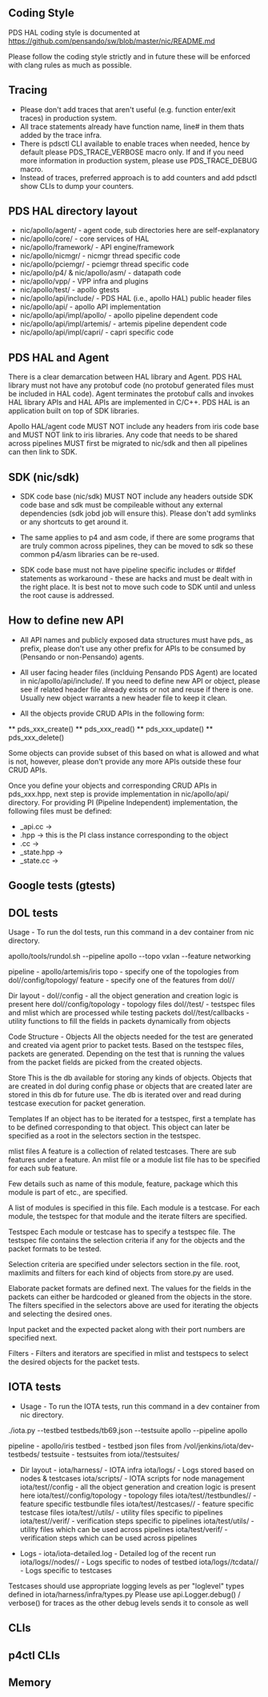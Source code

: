 ## Coding Style

PDS HAL coding style is documented at https://github.com/pensando/sw/blob/master/nic/README.md

Please follow the coding style strictly and in future these will be enforced
with clang rules as much as possible.

## Tracing

* Please don't add traces that aren't useful (e.g. function enter/exit traces)
  in production system.
* All trace statements already have function name, line# in them thats added by
  the trace infra.
* There is pdsctl CLI available to enable traces when needed, hence by default
  please PDS_TRACE_VERBOSE macro only. If and if you need more information in
  production system, please use PDS_TRACE_DEBUG macro.
* Instead of traces, preferred approach is to add counters and add pdsctl show
  CLIs to dump your counters.

## PDS HAL directory layout

* nic/apollo/agent/ - agent code, sub directories here are self-explanatory
* nic/apollo/core/ - core services of HAL
* nic/apollo/framework/ - API engine/framework
* nic/apollo/nicmgr/ - nicmgr thread specific code
* nic/apollo/pciemgr/ - pciemgr thread specific code
* nic/apollo/p4/ & nic/apollo/asm/ - datapath code
* nic/apollo/vpp/ - VPP infra and plugins
* nic/apollo/test/ - apollo gtests
* nic/apollo/api/include/ - PDS HAL (i.e., apollo HAL) public header files
* nic/apollo/api/ - apollo API implementation
* nic/apollo/api/impl/apollo/ - apollo pipeline dependent code
* nic/apollo/api/impl/artemis/ - artemis pipeline dependent code
* nic/apollo/api/impl/capri/ - capri specific code

## PDS HAL and Agent

There is a clear demarcation between HAL library and Agent. PDS HAL library
must not have any protobuf code (no protobuf generated files must be included
in HAL code). Agent terminates the protobuf calls and invokes HAL library APIs
and HAL APIs are implemented in C/C++. PDS HAL is an application built on top
of SDK libraries.

Apollo HAL/agent code MUST NOT include any headers from iris code base and MUST
NOT link to iris libraries. Any code that needs to be shared across pipelines
MUST first be migrated to nic/sdk and then all pipelines can then link to SDK.

## SDK (nic/sdk)

* SDK code base (nic/sdk) MUST NOT include any headers outside SDK code base and
  sdk must be compileable without any external dependencies (sdk jobd job will
  ensure this). Please don't add symlinks or any shortcuts to get around it.

* The same applies to p4 and asm code, if there are some programs that are truly
  common across pipelines, they can be moved to sdk so these common p4/asm
  libraries can be re-used.

* SDK code base must not have pipeline specific includes or #ifdef statements
  as workaround - these are hacks and must be dealt with in the right place.
  It is best not to move such code to SDK until and unless the root cause
  is addressed.

## How to define new API

* All API names and publicly exposed data structures must have pds_ as prefix,
please don't use any other prefix for APIs to be consumed by (Pensando or
non-Pensando) agents.

* All user facing header files (inclduing Pensando PDS Agent) are located in
  nic/apollo/api/include/. If you need to define new API or object, please
  see if related header file already exists or not and reuse if there is one.
  Usually new object warrants a new header file to keep it clean.

* All the objects provide CRUD APIs in the following form:

 ** pds_xxx_create()
 ** pds_xxx_read()
 ** pds_xxx_update()
 ** pds_xxx_delete()

  Some objects can provide subset of this based on what is allowed and what is
  not, however, please don't provide any more APIs outside these four CRUD APIs.

Once you define your objects and corresponding CRUD APIs in pds_xxx.hpp, next
step is provide implementation in nic/apollo/api/ directory. For providing
PI (Pipeline Independent) implementation, the following files must be defined:
  * <obj>_api.cc ->
  * <obj>.hpp -> this is the PI class instance corresponding to the object
  * <obj>.cc ->
  * <obj>_state.hpp ->
  * <obj>_state.cc ->

## Google tests (gtests)

## DOL tests
Usage -
To run the dol tests, run this command in a dev container from nic directory.

apollo/tools/rundol.sh --pipeline apollo --topo vxlan --feature networking

pipeline - apollo/artemis/iris
topo - specify one of the topologies from dol/<pipeline>/config/topology/
feature - specify one of the features from dol/<pipeline>/<feature>

Dir layout -
dol/<pipeline>/config - all the object generation and creation logic is
present here
dol/<pipeline>/config/topology - topology files
dol/<pipeline>/test/<feature> - testspec files and mlist which are processed
while testing packets
dol/<pipeline>/test/callbacks - utility functions to fill the fields in packets
dynamically from objects

Code Structure -
Objects
All the objects needed for the test are generated and created via agent prior to
packet tests. Based on the testspec files, packets are generated. Depending on
the test that is running the values from the packet fields are picked from the
created objects.

Store
This is the db available for storing any kinds of objects. Objects that are
created in dol during config phase or objects that are created later are
stored in this db for future use. The db is iterated over and read during
testcase execution for packet generation.

Templates
If an object has to be iterated for a testspec, first a template has to be
defined corresponding to that object. This object can later be specified as
a root in the selectors section in the testspec.

mlist files
A feature is a collection of related testcases. There are sub features under
a feature. An mlist file or a module list file has to be specified for each
sub feature.

Few details such as name of this module, feature, package which
this module is  part of etc., are specified.

A list of modules is specified in this file. Each module is a testcase.
For each module, the testspec for that module and the iterate filters are
specified.

Testspec
Each module or testcase has to specify a testspec file. The testspec file
contains the selection criteria if any for the objects and the packet formats
to be tested.

Selection criteria are specified under selectors section in the file.
root, maxlimits and filters for each kind of objects from store.py
are used.

Elaborate packet formats are defined next. The values for the fields in the
packets can either be hardcoded or gleaned from the objects in the store.
The filters specified in the selectors above are used for iterating the
objects and selecting the desired ones.

Input packet and the expected packet along with their port numbers are
specified next.

Filters -
Filters and iterators are specified in mlist and testspecs to select the
desired objects for the packet tests.

## IOTA tests

* Usage -
To run the IOTA tests, run this command in a dev container from nic directory.

./iota.py --testbed testbeds/tb69.json --testsuite apollo --pipeline apollo

pipeline - apollo/iris
testbed - testbed json files from /vol/jenkins/iota/dev-testbeds/
testsuite - testsuites from iota/<pipeline>/testsuites/<testsuite-name>

* Dir layout -
iota/harness/ - IOTA infra
iota/logs/ - Logs stored based on nodes & testcases
iota/scripts/ - IOTA scripts for node management
iota/test/<pipeline>/config - all the object generation and creation logic is
present here
iota/test/<pipeline>/config/topology - topology files
iota/test/<pipeline>/testbundles/<feature>/ - feature specific testbundle files
iota/test/<pipeline>/testcases/<feature>/ - feature specific testcase files
iota/test/<pipeline>/utils/ - utility files specific to pipelines
iota/test/<pipeline>/verif/ - verification steps specific to pipelines
iota/test/utils/ - utility files which can be used across pipelines
iota/test/verif/ - verification steps which can be used across pipelines

* Logs -
iota/iota-detailed.log - Detailed log of the recent run
iota/logs/<pipeline>/nodes/<node-name>/ - Logs specific to nodes of testbed
iota/logs/<pipeline>/tcdata/<testcase>/ - Logs specific to testcases

Testcases should use appropriate logging levels as per "loglevel" types
defined in iota/harness/infra/types.py
Please use api.Logger.debug() / verbose() for traces as the other debug levels
sends it to console as well

## CLIs

## p4ctl CLIs

## Memory
